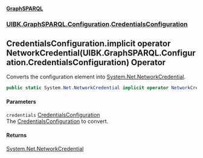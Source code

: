 #### [GraphSPARQL](./index.md 'index')
### [UIBK.GraphSPARQL.Configuration](./UIBK-GraphSPARQL-Configuration.md 'UIBK.GraphSPARQL.Configuration').[CredentialsConfiguration](./UIBK-GraphSPARQL-Configuration-CredentialsConfiguration.md 'UIBK.GraphSPARQL.Configuration.CredentialsConfiguration')
## CredentialsConfiguration.implicit operator NetworkCredential(UIBK.GraphSPARQL.Configuration.CredentialsConfiguration) Operator
Converts the configuration element into [System.Net.NetworkCredential](https://docs.microsoft.com/en-us/dotnet/api/System.Net.NetworkCredential 'System.Net.NetworkCredential').  
```csharp
public static System.Net.NetworkCredential implicit operator NetworkCredential(UIBK.GraphSPARQL.Configuration.CredentialsConfiguration credentials);
```
#### Parameters
<a name='UIBK-GraphSPARQL-Configuration-CredentialsConfiguration-op_ImplicitSystem-Net-NetworkCredential(UIBK-GraphSPARQL-Configuration-CredentialsConfiguration)-credentials'></a>
`credentials` [CredentialsConfiguration](./UIBK-GraphSPARQL-Configuration-CredentialsConfiguration.md 'UIBK.GraphSPARQL.Configuration.CredentialsConfiguration')  
The [CredentialsConfiguration](./UIBK-GraphSPARQL-Configuration-CredentialsConfiguration.md 'UIBK.GraphSPARQL.Configuration.CredentialsConfiguration') to convert.  
  
#### Returns
[System.Net.NetworkCredential](https://docs.microsoft.com/en-us/dotnet/api/System.Net.NetworkCredential 'System.Net.NetworkCredential')  
